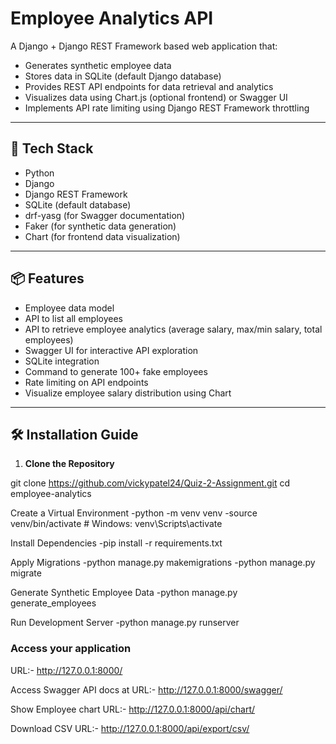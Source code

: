 # Employee Analytics API

A Django + Django REST Framework based web application that:

- Generates synthetic employee data
- Stores data in SQLite (default Django database)
- Provides REST API endpoints for data retrieval and analytics
- Visualizes data using Chart.js (optional frontend) or Swagger UI
- Implements API rate limiting using Django REST Framework throttling

---

## 🚀 Tech Stack

- Python
- Django
- Django REST Framework
- SQLite (default database)
- drf-yasg (for Swagger documentation)
- Faker (for synthetic data generation)
- Chart (for frontend data visualization)

---

## 📦 Features

- Employee data model
- API to list all employees
- API to retrieve employee analytics (average salary, max/min salary, total employees)
- Swagger UI for interactive API exploration
- SQLite integration
- Command to generate 100+ fake employees
- Rate limiting on API endpoints
- Visualize employee salary distribution using Chart
---

## 🛠 Installation Guide

1. **Clone the Repository**

git clone https://github.com/vickypatel24/Quiz-2-Assignment.git
cd employee-analytics

Create a Virtual Environment
-python -m venv venv
-source venv/bin/activate    # Windows: venv\Scripts\activate

Install Dependencies
-pip install -r requirements.txt

Apply Migrations
-python manage.py makemigrations
-python manage.py migrate

Generate Synthetic Employee Data
-python manage.py generate_employees

Run Development Server
-python manage.py runserver

### Access your application
URL:- http://127.0.0.1:8000/

Access Swagger API docs at
URL:- http://127.0.0.1:8000/swagger/

Show Employee chart
URL:- http://127.0.0.1:8000/api/chart/

Download CSV
URL:- http://127.0.0.1:8000/api/export/csv/


